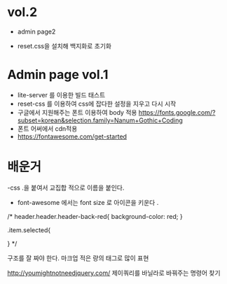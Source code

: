 # vol.2

- admin page2

- reset.css을 설치해 백지화로 초기화 








# Admin page vol.1
- lite-server 를 이용한 빌드 태스트 
- reset-css 를 이용하여 css에 잡다한 설정을 지우고 다시 시작 
- 구글에서 지원해주는 폰트 이용하여 body 적용 
https://fonts.google.com/?subset=korean&selection.family=Nanum+Gothic+Coding
- 폰트 어써에서 cdn적용
- https://fontawesome.com/get-started



# 배운거
-css .을 붙여서 교집합 적으로 이름을 붙인다. 
- font-awesome 에서는 font size 로 아이콘을 키운다 .

/* header.header.header-back-red{
  background-color: red;
}

.item.selected{
  
} */


구조를 잘 짜야 한다. 
마크업 
적은 량의 태그로 많이 표현 

http://youmightnotneedjquery.com/
제이쿼리를 바닐라로 바꿔주는 명령어 찾기 

